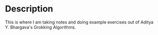 # Description

This is where I am taking notes and doing example exercises out of Aditya Y. Bhargava's Grokking Algorithms. 